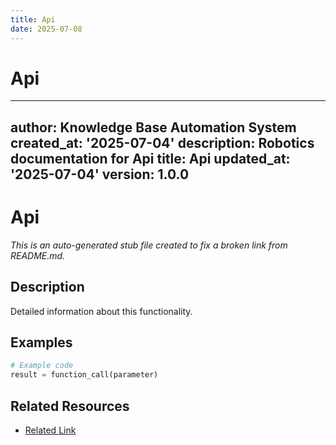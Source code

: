 ```yaml
---
title: Api
date: 2025-07-08
---
```


# Api

---
author: Knowledge Base Automation System
created_at: '2025-07-04'
description: Robotics documentation for Api
title: Api
updated_at: '2025-07-04'
version: 1.0.0
---

# Api

*This is an auto-generated stub file created to fix a broken link from README.md.*

## Description

Detailed information about this functionality.

## Examples

```python
# Example code
result = function_call(parameter)
```

## Related Resources

- [Related Link](./related_resource.md)
